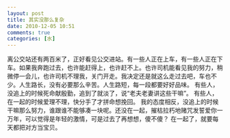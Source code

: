 ```yaml
---
layout: post
title: 其实没那么复杂
date: 2010-12-05 10:51
comments: true
categories: [水]
---
```

离公交站还有两百米了，正好看见公交进站。有一些人正在上车，有一些人正在下车。如果我奔跑过去，也许能赶得上，也许赶不上。也许司机能看见我的努力，稍微停一会儿，也许司机不理我，关门开走。我决定还是就这么走过去吧，车也不少。人生路长，没有必要那么辛苦。人生路短，每一段都要好好品味。
有些人，没追上的时候死命献殷勤，追到了就淡了，说“老夫老妻讲这些干嘛”。
有些人，在一起的时候爱理不理，快分手了才拼命想挽回。
我的态度相反，没追上的时候干嘛那么努力，谁跟谁不能够凑一块呢。还没在一起，摧枯拉朽地赌咒发誓爱你一万年，可以觉得是年轻的激情，可是过去了再想想，傻不傻？
在一起了，就要每天都把对方当宝贝。

